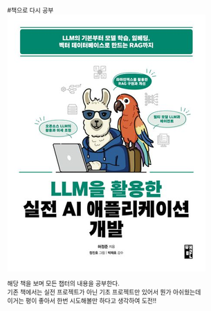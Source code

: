 #책으로 다시 공부  
![ex_screenshot](./img/9791189909703.jpg)

해당 책을 보며 모든 챕터의 내용을 공부한다.   
기존 책에서는 실전 프로젝트가 아닌 기초 프로젝트만 있어서 뭔가 아쉬웠는데  
이거는 평이 좋아서 한번 시도해볼만 하다고 생각하여 도전!!

